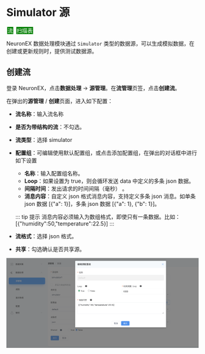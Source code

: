 # Simulator 源

<span style="background:green;color:white;padding:1px;margin:2px">流</span>
<span style="background:green;color:white;padding:1px;margin:2px">扫描表</span>

NeuronEX 数据处理模块通过 `Simulator` 类型的数据源，可以生成模拟数据，在创建或更新规则时，提供测试数据源。

## 创建流

登录 NeuronEX，点击**数据处理** -> **源管理**。在**流管理**页签，点击**创建流**。

在弹出的**源管理** / **创建**页面，进入如下配置：

- **流名称**：输入流名称
- **是否为带结构的流**：不勾选。
- **流类型**：选择 simulator
- **配置组**：可编辑使用默认配置组，或点击添加配置组，在弹出的对话框中进行如下设置

  - **名称**：输入配置组名称。
  - **Loop**：如果设置为 true，则会循环发送 data 中定义的多条 json 数据。
  - **间隔时间**：发出请求的时间间隔（毫秒） 。
  - **消息内容**：自定义 json 格式消息内容，支持定义多条 json 消息。如单条 json 数据 [{"a": 1}]，多条 json 数据 [{"a": 1}, {"b": 1}]。

  ::: tip 提示 
  消息内容必须输入为数组格式，即使只有一条数据。比如：[{"humidity":50,"temperature":22.5}]
  :::

- **流格式**：选择 json 格式。
- **共享**：勾选确认是否共享源。

![source](./_assets/source_simulator.png)
